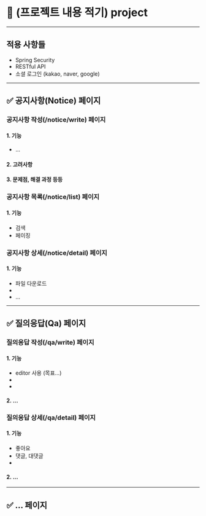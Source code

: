 # 📌 (프로젝트 내용 적기) project

***

## 적용 사항들
* Spring Security
* RESTful API
* 소셜 로그인 (kakao, naver, google)


***

## ✅ 공지사항(Notice) 페이지 

### 공지사항 작성(/notice/write) 페이지

#### 1. 기능
* ...

#### 2. 고려사항

#### 3. 문제점, 해결 과정 등등

### 공지사항 목록(/notice/list) 페이지

#### 1. 기능 
* 검색
* 페이징

### 공지사항 상세(/notice/detail) 페이지

#### 1. 기능 
* 파일 다운로드
* 
* ...

***

## ✅ 질의응답(Qa) 페이지

### 질의응답 작성(/qa/write) 페이지

#### 1. 기능 
* editor 사용 (목표...)
*
*

#### 2. ...


### 질의응답 상세(/qa/detail) 페이지

#### 1. 기능 
* 좋아요
* 댓글, 대댓글
*

#### 2. ...

***

## ✅ ... 페이지



